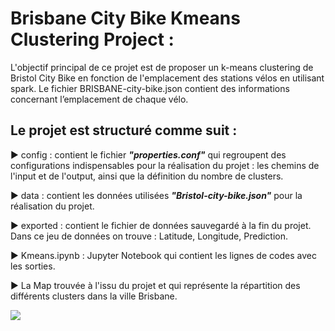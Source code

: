 # Brisbane City Bike Kmeans Clustering Project :

L'objectif principal de ce projet est de proposer un k-means clustering de Bristol City Bike en fonction de l'emplacement des stations vélos en utilisant spark. Le fichier BRISBANE-city-bike.json  contient des informations concernant l’emplacement de chaque vélo.

## Le projet est structuré comme suit :

:arrow_forward: config : contient le fichier **_"properties.conf"_** qui regroupent des configurations indispensables pour la réalisation du projet : les chemins de l'input et de l'output, ainsi que la définition du nombre de clusters.

:arrow_forward: data : contient les données utilisées **_"Bristol-city-bike.json"_** pour la réalisation du projet.

:arrow_forward: exported : contient le fichier de données sauvegardé à la fin du projet. Dans ce jeu de données on trouve : Latitude, Longitude, Prediction.

:arrow_forward: Kmeans.ipynb : Jupyter Notebook qui contient les lignes de codes avec les sorties.

:arrow_forward: La Map trouvée à l'issu du projet et qui représente la répartition des différents clusters dans la ville Brisbane.

<img src = "expoted/map.PNG">
